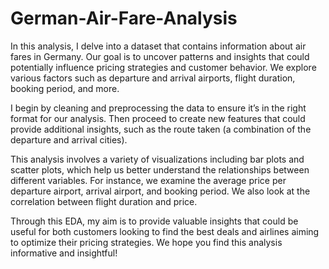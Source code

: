 # German-Air-Fare-Analysis
In this analysis, I delve into a dataset that contains information about air fares in Germany. Our goal is to uncover patterns and insights that could potentially influence pricing strategies and customer behavior. We explore various factors such as departure and arrival airports, flight duration, booking period, and more.

I begin by cleaning and preprocessing the data to ensure it’s in the right format for our analysis. Then proceed to create new features that could provide additional insights, such as the route taken (a combination of the departure and arrival cities).

This analysis involves a variety of visualizations including bar plots and scatter plots, which help us better understand the relationships between different variables. For instance, we examine the average price per departure airport, arrival airport, and booking period. We also look at the correlation between flight duration and price.

Through this EDA, my aim is to provide valuable insights that could be useful for both customers looking to find the best deals and airlines aiming to optimize their pricing strategies. We hope you find this analysis informative and insightful!
